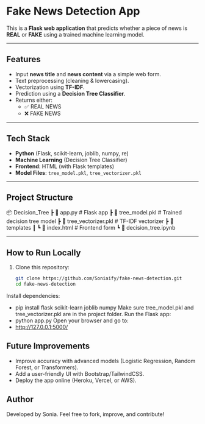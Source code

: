 # Fake News Detection App

This is a **Flask web application** that predicts whether a piece of news is **REAL** or **FAKE** using a trained machine learning model.

---

## Features
- Input **news title** and **news content** via a simple web form.
- Text preprocessing (cleaning & lowercasing).
- Vectorization using **TF-IDF**.
- Prediction using a **Decision Tree Classifier**.
- Returns either:
  - ✅ REAL NEWS
  - ❌ FAKE NEWS

---

## Tech Stack
- **Python** (Flask, scikit-learn, joblib, numpy, re)
- **Machine Learning** (Decision Tree Classifier)
- **Frontend**: HTML (with Flask templates)
- **Model Files**: `tree_model.pkl`, `tree_vectorizer.pkl`

---

## Project Structure
📦 Decision_Tree
┣ 📜 app.py # Flask app
┣ 📜 tree_model.pkl # Trained decision tree model
┣ 📜 tree_vectorizer.pkl # TF-IDF vectorizer
┣ 📜 templates
┃ ┗ 📜 index.html # Frontend form
┗ 📜 decision_tree.ipynb

---

## How to Run Locally
1. Clone this repository:
   ```bash
   git clone https://github.com/Soniaify/fake-news-detection.git
   cd fake-news-detection
Install dependencies:
  - pip install flask scikit-learn joblib numpy
Make sure tree_model.pkl and tree_vectorizer.pkl are in the project folder.
Run the Flask app:
  - python app.py
Open your browser and go to:
  - http://127.0.0.1:5000/

## Future Improvements
  - Improve accuracy with advanced models (Logistic Regression, Random Forest, or Transformers).
  - Add a user-friendly UI with Bootstrap/TailwindCSS.
  - Deploy the app online (Heroku, Vercel, or AWS).

## Author
Developed by Sonia.
Feel free to fork, improve, and contribute!
